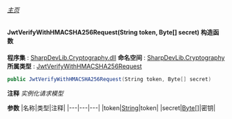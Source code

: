 ###### [主页](./Index.md "主页")
#### JwtVerifyWithHMACSHA256Request(String token, Byte[] secret) 构造函数
**程序集** : [SharpDevLib.Cryptography.dll](./SharpDevLib.Cryptography.assembly.md "SharpDevLib.Cryptography.dll")
**命名空间** : [SharpDevLib.Cryptography](./SharpDevLib.Cryptography.namespace.md "SharpDevLib.Cryptography")
**所属类型** : [JwtVerifyWithHMACSHA256Request](./SharpDevLib.Cryptography.JwtVerifyWithHMACSHA256Request.md "JwtVerifyWithHMACSHA256Request")
``` csharp
public JwtVerifyWithHMACSHA256Request(String token, Byte[] secret)
```
**注释**
*实例化请求模型*

**参数**
|名称|类型|注释|
|---|---|---|
|token|[String](https://learn.microsoft.com/en-us/dotnet/api/system.string "String")|token|
|secret|[Byte\[\]](https://learn.microsoft.com/en-us/dotnet/api/system.byte[] "Byte\[\]")|密钥|

